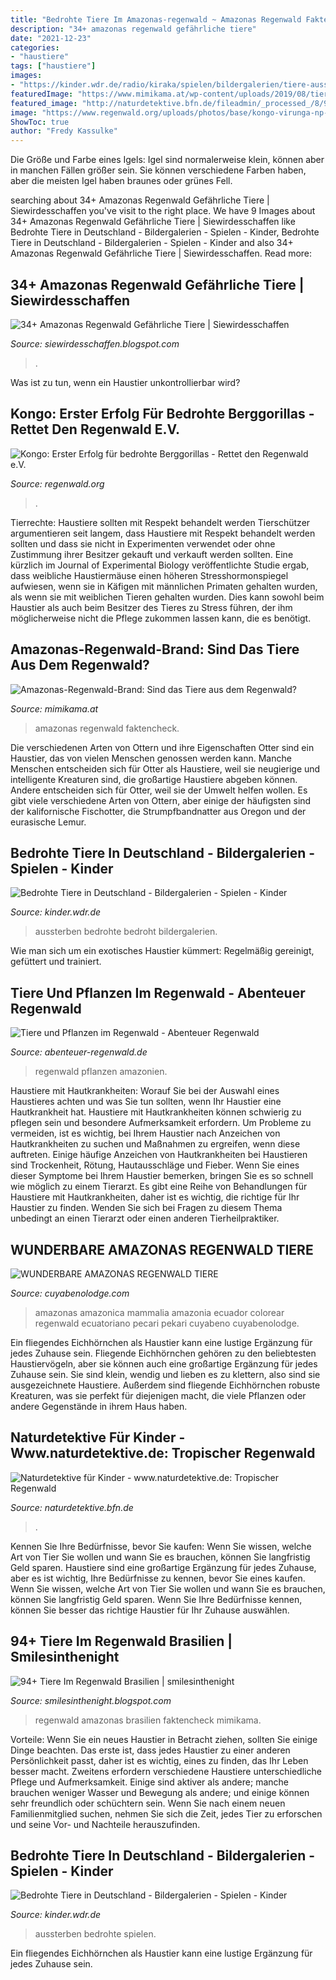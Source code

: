 ```yaml
---
title: "Bedrohte Tiere Im Amazonas-regenwald ~ Amazonas Regenwald Faktencheck"
description: "34+ amazonas regenwald gefährliche tiere"
date: "2021-12-23"
categories:
- "haustiere"
tags: ["haustiere"]
images:
- "https://kinder.wdr.de/radio/kiraka/spielen/bildergalerien/tiere-aussterben-deutschland-108~_v-gseagaleriexl.jpg"
featuredImage: "https://www.mimikama.at/wp-content/uploads/2019/08/tiere.jpg"
featured_image: "http://naturdetektive.bfn.de/fileadmin/_processed_/8/9/csm_Papagei_gemeinfrei_flach_03bf2dd336.jpg"
image: "https://www.regenwald.org/uploads/photos/base/kongo-virunga-np-gorilla-baby.jpg"
ShowToc: true
author: "Fredy Kassulke"
---
```



Die Größe und Farbe eines Igels: Igel sind normalerweise klein, können aber in manchen Fällen größer sein. Sie können verschiedene Farben haben, aber die meisten Igel haben braunes oder grünes Fell.

	

		
searching about 34+ Amazonas Regenwald Gefährliche Tiere | Siewirdesschaffen you've visit to the right place. We have 9 Images about 34+ Amazonas Regenwald Gefährliche Tiere | Siewirdesschaffen like Bedrohte Tiere in Deutschland - Bildergalerien - Spielen - Kinder, Bedrohte Tiere in Deutschland - Bildergalerien - Spielen - Kinder and also 34+ Amazonas Regenwald Gefährliche Tiere | Siewirdesschaffen. Read more:
		
    
## 34+ Amazonas Regenwald Gefährliche Tiere | Siewirdesschaffen

<img loading=lazy src="https://m.media-amazon.com/images/S/aplus-media/vc/41ecf26d-6841-4aec-aa71-fc1c5577267e._CR0,0,970,300_PT0_SX970__.jpg" onerror="this.onerror=null;this.src='https://tse1.mm.bing.net/th?id=OIP.tdJpS0RUo1JM2wySqyun1QHaCS&amp;pid=15.1';" alt="34+ Amazonas Regenwald Gefährliche Tiere | Siewirdesschaffen">

_Source: siewirdesschaffen.blogspot.com_

>. 

	

Was ist zu tun, wenn ein Haustier unkontrollierbar wird?

    
## Kongo: Erster Erfolg Für Bedrohte Berggorillas - Rettet Den Regenwald E.V.

<img loading=lazy src="https://www.regenwald.org/uploads/photos/base/kongo-virunga-np-gorilla-baby.jpg" onerror="this.onerror=null;this.src='https://tse2.mm.bing.net/th?id=OIP.4CWaP-AdduwDE9Fgjo0nxwHaE5&amp;pid=15.1';" alt="Kongo: Erster Erfolg für bedrohte Berggorillas - Rettet den Regenwald e.V.">

_Source: regenwald.org_

>. 

	

Tierrechte: Haustiere sollten mit Respekt behandelt werden
Tierschützer argumentieren seit langem, dass Haustiere mit Respekt behandelt werden sollten und dass sie nicht in Experimenten verwendet oder ohne Zustimmung ihrer Besitzer gekauft und verkauft werden sollten. Eine kürzlich im Journal of Experimental Biology veröffentlichte Studie ergab, dass weibliche Haustiermäuse einen höheren Stresshormonspiegel aufwiesen, wenn sie in Käfigen mit männlichen Primaten gehalten wurden, als wenn sie mit weiblichen Tieren gehalten wurden. Dies kann sowohl beim Haustier als auch beim Besitzer des Tieres zu Stress führen, der ihm möglicherweise nicht die Pflege zukommen lassen kann, die es benötigt.

    
## Amazonas-Regenwald-Brand: Sind Das Tiere Aus Dem Regenwald?

<img loading=lazy src="https://www.mimikama.at/wp-content/uploads/2019/08/2019-08-24-07_20_38-CompatWindow.png" onerror="this.onerror=null;this.src='https://tse3.mm.bing.net/th?id=OIP.QekEwjt8x7QHjRUtdqYCYAHaMa&amp;pid=15.1';" alt="Amazonas-Regenwald-Brand: Sind das Tiere aus dem Regenwald?">

_Source: mimikama.at_

>amazonas regenwald faktencheck. 

	

Die verschiedenen Arten von Ottern und ihre Eigenschaften
Otter sind ein Haustier, das von vielen Menschen genossen werden kann. Manche Menschen entscheiden sich für Otter als Haustiere, weil sie neugierige und intelligente Kreaturen sind, die großartige Haustiere abgeben können. Andere entscheiden sich für Otter, weil sie der Umwelt helfen wollen. Es gibt viele verschiedene Arten von Ottern, aber einige der häufigsten sind der kalifornische Fischotter, die Strumpfbandnatter aus Oregon und der eurasische Lemur.

    
## Bedrohte Tiere In Deutschland - Bildergalerien - Spielen - Kinder

<img loading=lazy src="https://kinder.wdr.de/radio/kiraka/spielen/bildergalerien/tiere-aussterben-deutschland-108~_v-gseagaleriexl.jpg" onerror="this.onerror=null;this.src='https://tse4.mm.bing.net/th?id=OIP.JISoWbyoS7z5f9Wvq9gL5QHaEK&amp;pid=15.1';" alt="Bedrohte Tiere in Deutschland - Bildergalerien - Spielen - Kinder">

_Source: kinder.wdr.de_

>aussterben bedrohte bedroht bildergalerien. 

	

Wie man sich um ein exotisches Haustier kümmert: Regelmäßig gereinigt, gefüttert und trainiert.

    
## Tiere Und Pflanzen Im Regenwald - Abenteuer Regenwald

<img loading=lazy src="https://www.abenteuer-regenwald.de/uploads/media/core-xl-x2/06/906-jaguar-istock-panthera-597928932.jpg?v=2-6" onerror="this.onerror=null;this.src='https://tse2.mm.bing.net/th?id=OIP.nafxIulmCVcjyFf01QaFLQHaDX&amp;pid=15.1';" alt="Tiere und Pflanzen im Regenwald - Abenteuer Regenwald">

_Source: abenteuer-regenwald.de_

>regenwald pflanzen amazonien. 

	

Haustiere mit Hautkrankheiten: Worauf Sie bei der Auswahl eines Haustieres achten und was Sie tun sollten, wenn Ihr Haustier eine Hautkrankheit hat.
Haustiere mit Hautkrankheiten können schwierig zu pflegen sein und besondere Aufmerksamkeit erfordern. Um Probleme zu vermeiden, ist es wichtig, bei Ihrem Haustier nach Anzeichen von Hautkrankheiten zu suchen und Maßnahmen zu ergreifen, wenn diese auftreten. Einige häufige Anzeichen von Hautkrankheiten bei Haustieren sind Trockenheit, Rötung, Hautausschläge und Fieber. Wenn Sie eines dieser Symptome bei Ihrem Haustier bemerken, bringen Sie es so schnell wie möglich zu einem Tierarzt. Es gibt eine Reihe von Behandlungen für Haustiere mit Hautkrankheiten, daher ist es wichtig, die richtige für Ihr Haustier zu finden. Wenden Sie sich bei Fragen zu diesem Thema unbedingt an einen Tierarzt oder einen anderen Tierheilpraktiker.

    
## WUNDERBARE AMAZONAS REGENWALD TIERE

<img loading=lazy src="https://www.cuyabenolodge.com/amazon-rainforest/amazon-jungle-animals/peccary.jpg" onerror="this.onerror=null;this.src='https://tse3.mm.bing.net/th?id=OIP.HlyLmAbIH1I7nqHVzDxOJgHaE7&amp;pid=15.1';" alt="WUNDERBARE AMAZONAS REGENWALD TIERE">

_Source: cuyabenolodge.com_

>amazonas amazonica mammalia amazonia ecuador colorear regenwald ecuatoriano pecari pekari cuyabeno cuyabenolodge. 

	

Ein fliegendes Eichhörnchen als Haustier kann eine lustige Ergänzung für jedes Zuhause sein.
Fliegende Eichhörnchen gehören zu den beliebtesten Haustiervögeln, aber sie können auch eine großartige Ergänzung für jedes Zuhause sein. Sie sind klein, wendig und lieben es zu klettern, also sind sie ausgezeichnete Haustiere. Außerdem sind fliegende Eichhörnchen robuste Kreaturen, was sie perfekt für diejenigen macht, die viele Pflanzen oder andere Gegenstände in ihrem Haus haben.

    
## Naturdetektive Für Kinder - Www.naturdetektive.de: Tropischer Regenwald

<img loading=lazy src="http://naturdetektive.bfn.de/fileadmin/_processed_/8/9/csm_Papagei_gemeinfrei_flach_03bf2dd336.jpg" onerror="this.onerror=null;this.src='https://tse1.mm.bing.net/th?id=OIP.fE3rgvghAhTqJuqgtZDargHaEP&amp;pid=15.1';" alt="Naturdetektive für Kinder - www.naturdetektive.de: Tropischer Regenwald">

_Source: naturdetektive.bfn.de_

>. 

	

Kennen Sie Ihre Bedürfnisse, bevor Sie kaufen: Wenn Sie wissen, welche Art von Tier Sie wollen und wann Sie es brauchen, können Sie langfristig Geld sparen.
Haustiere sind eine großartige Ergänzung für jedes Zuhause, aber es ist wichtig, Ihre Bedürfnisse zu kennen, bevor Sie eines kaufen. Wenn Sie wissen, welche Art von Tier Sie wollen und wann Sie es brauchen, können Sie langfristig Geld sparen. Wenn Sie Ihre Bedürfnisse kennen, können Sie besser das richtige Haustier für Ihr Zuhause auswählen.

    
## 94+ Tiere Im Regenwald Brasilien | Smilesinthenight

<img loading=lazy src="https://www.mimikama.at/wp-content/uploads/2019/08/tiere.jpg" onerror="this.onerror=null;this.src='https://tse2.mm.bing.net/th?id=OIP.rTb-BH9EofK8arjMU0gS1gHaD5&amp;pid=15.1';" alt="94+ Tiere Im Regenwald Brasilien | smilesinthenight">

_Source: smilesinthenight.blogspot.com_

>regenwald amazonas brasilien faktencheck mimikama. 

	

Vorteile:
Wenn Sie ein neues Haustier in Betracht ziehen, sollten Sie einige Dinge beachten. Das erste ist, dass jedes Haustier zu einer anderen Persönlichkeit passt, daher ist es wichtig, eines zu finden, das Ihr Leben besser macht. Zweitens erfordern verschiedene Haustiere unterschiedliche Pflege und Aufmerksamkeit. Einige sind aktiver als andere; manche brauchen weniger Wasser und Bewegung als andere; und einige können sehr freundlich oder schüchtern sein. Wenn Sie nach einem neuen Familienmitglied suchen, nehmen Sie sich die Zeit, jedes Tier zu erforschen und seine Vor- und Nachteile herauszufinden.

    
## Bedrohte Tiere In Deutschland - Bildergalerien - Spielen - Kinder

<img loading=lazy src="https://kinder.wdr.de/radio/kiraka/spielen/bildergalerien/tiere-aussterben-deutschland-112~_v-gseagaleriexl.jpg" onerror="this.onerror=null;this.src='https://tse4.mm.bing.net/th?id=OIP.TPPgTC7cyGznm4xL138D_wHaEK&amp;pid=15.1';" alt="Bedrohte Tiere in Deutschland - Bildergalerien - Spielen - Kinder">

_Source: kinder.wdr.de_

>aussterben bedrohte spielen. 

	

Ein fliegendes Eichhörnchen als Haustier kann eine lustige Ergänzung für jedes Zuhause sein.

